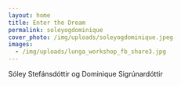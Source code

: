 ```yaml
---
layout: home
title: Enter the Dream
permalink: soleyogdominique
cover_photo: /img/uploads/soleyogdominique.jpeg
images:
  - /img/uploads/lunga_workshop_fb_share3.jpg
---
```

Sóley Stefánsdóttir og Dominique Sigrúnardóttir
